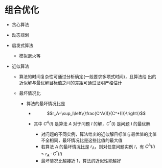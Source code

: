 # 组合优化

- 贪心算法

- 动态规划

- 启发式算法

    - 模拟退火等

- 近似算法

    - 算法的时间复杂性可通过分析确定(一般要求多项式时间)，且算法给 出的近似解与最优解目标值之间的差距可通过证明严格估计
    
    - 最坏情况比

        -  算法的最坏情况比是 

            - $$r_A=\sup_I\left\{\frac{C^A(I)}{C^*(I)}\right\}$$

            - 其中 $C^A(I)$ 是算法 $A$ 对于问题 $I$ 的解，$C^*(I)$ 是问题 $I$ 的最优解

                - 对问题的不同实例，算法给出的近似解目标值与最优值的比值不全相同，最坏情况比是这些比值的最大值
                - 若算法 $A$ 的最坏情况比是 $r_A$，则对任意问题实例 $I$，有 $C^A(I)\leq r_A\cdot C^*(I)$
                - 最坏情况比越接近 $1$，算法的近似性能越好

